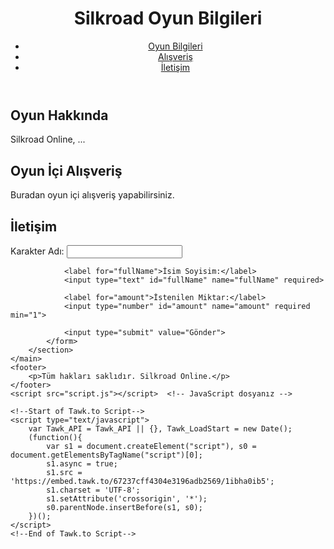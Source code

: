 <!DOCTYPE html>  
<html lang="tr">  
<head>  
    <meta charset="UTF-8">  
    <meta name="viewport" content="width=device-width, initial-scale=1.0">  
    <title>Silkroad Oyun Bilgileri</title>  
    <link rel="stylesheet" href="styles.css">  <!-- CSS dosyanız -->  
</head>  
<body>  
    <header>  
        <h1>Silkroad Oyun Bilgileri</h1>  
        <nav>  
            <ul>  
                <li><a href="#game-info">Oyun Bilgileri</a></li>  
                <li><a href="#shop">Alışveriş</a></li>  
                <li><a href="#contact">İletişim</a></li>  
            </ul>  
        </nav>  
    </header>  
    <main>  
        <section id="game-info">  
            <h2>Oyun Hakkında</h2>  
            <p>Silkroad Online, ...</p>  
        </section>  
        <section id="shop">  
            <h2>Oyun İçi Alışveriş</h2>  
            <p>Buradan oyun içi alışveriş yapabilirsiniz.</p>  
        </section>  
        <section id="contact">  
            <h2>İletişim</h2>  
            <form>  
                <label for="charName">Karakter Adı:</label>  
                <input type="text" id="charName" name="charName" required>  

                <label for="fullName">İsim Soyisim:</label>  
                <input type="text" id="fullName" name="fullName" required>  

                <label for="amount">İstenilen Miktar:</label>  
                <input type="number" id="amount" name="amount" required min="1">  

                <input type="submit" value="Gönder">  
            </form>  
        </section>  
    </main>  
    <footer>  
        <p>Tüm hakları saklıdır. Silkroad Online.</p>  
    </footer>  
    <script src="script.js"></script>  <!-- JavaScript dosyanız -->  
    
    <!--Start of Tawk.to Script-->  
    <script type="text/javascript">  
        var Tawk_API = Tawk_API || {}, Tawk_LoadStart = new Date();  
        (function(){  
            var s1 = document.createElement("script"), s0 = document.getElementsByTagName("script")[0];  
            s1.async = true;  
            s1.src = 'https://embed.tawk.to/67237cff4304e3196adb2569/1ibha0ib5';  
            s1.charset = 'UTF-8';  
            s1.setAttribute('crossorigin', '*');  
            s0.parentNode.insertBefore(s1, s0);  
        })();  
    </script>  
    <!--End of Tawk.to Script-->  
</body>  
</html>
